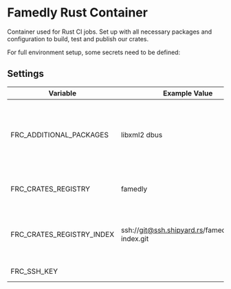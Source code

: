 # Famedly Rust Container

Container used for Rust CI jobs. Set up with all necessary packages
and configuration to build, test and publish our crates.

For full environment setup, some secrets need to be defined:

## Settings

| Variable                     | Example Value                                     | Explanation |
|------------------------------|---------------------------------------------------|-------------|
| FRC_ADDITIONAL_PACKAGES      | libxml2 dbus                                      | Additional ubuntu packages to install before running the given command. |
| FRC_CRATES_REGISTRY          | famedly                                           | Additional registry to pull crates from.                              |
| FRC_CRATES_REGISTRY_INDEX    | ssh://git@ssh.shipyard.rs/famedly/crate-index.git | The index URL of the registry; Can be omitted for `famedly`.          |
| FRC_SSH_KEY                  |                                                   | The SSH key to use                                                    |
